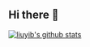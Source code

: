 ## Hi there 👋

<a href="https://github.com/anuraghazra/github-readme-stats" target="_blank">
<img src="https://github-readme-stats.vercel.app/api?username=liuyib" title="liuyib's github stats" alt="liuyib's github stats" />
</a>
